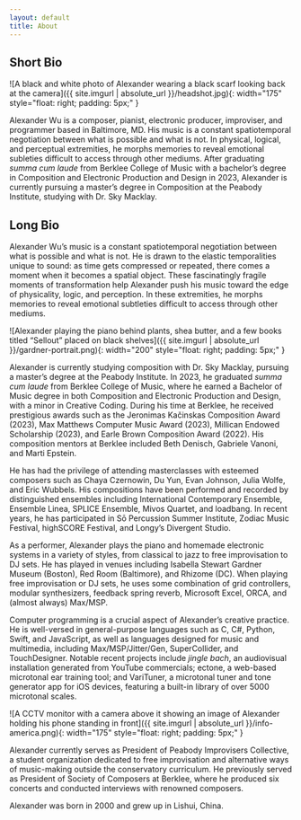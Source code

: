 ```yaml
---
layout: default
title: About
---
```


## Short Bio

![A black and white photo of Alexander wearing a black scarf looking back at the camera]({{ site.imgurl | absolute_url }}/headshot.jpg){: width="175" style="float: right; padding: 5px;" }
<!-- {{ site.description | markdownify }} -->
Alexander Wu is a composer, pianist, electronic producer, improviser, and programmer based in Baltimore, MD. His music is a constant spatiotemporal negotiation between what is possible and what is not. In physical, logical, and perceptual extremities, he morphs memories to reveal emotional subleties difficult to access through other mediums. After graduating _summa cum laude_ from Berklee College of Music with a bachelor’s degree in Composition and Electronic Production and Design in 2023, Alexander is currently pursuing a master’s degree in Composition at the Peabody Institute, studying with Dr. Sky Macklay.

## Long Bio

Alexander Wu’s music is a constant spatiotemporal negotiation between what is possible and what is not. He is drawn to the elastic temporalities unique to sound: as time gets compressed or repeated, there comes a moment when it becomes a spatial object. These fascinatingly fragile moments of transformation help Alexander push his music toward the edge of physicality, logic, and perception. In these extremities, he morphs memories to reveal emotional subtleties difficult to access through other mediums.

![Alexander playing the piano behind plants, shea butter, and a few books titled “Sellout” placed on black shelves]({{ site.imgurl | absolute_url }}/gardner-portrait.png){: width="200" style="float: right; padding: 5px;" }

Alexander is currently studying composition with Dr. Sky Macklay, pursuing a master’s degree at the Peabody Institute. In 2023, he graduated _summa cum laude_ from Berklee College of Music, where he earned a Bachelor of Music degree in both Composition and Electronic Production and Design, with a minor in Creative Coding. During his time at Berklee, he received prestigious awards such as the Jeronimas Kačinskas Composition Award (2023), Max Matthews Computer Music Award (2023), Millican Endowed Scholarship (2023), and Earle Brown Composition Award (2022). His composition mentors at Berklee included Beth Denisch, Gabriele Vanoni, and Marti Epstein. 

He has had the privilege of attending masterclasses with esteemed composers such as Chaya Czernowin, Du Yun, Evan Johnson, Julia Wolfe, and Eric Wubbels. His compositions have been performed and recorded by distinguished ensembles including International Contemporary Ensemble, Ensemble Linea, SPLICE Ensemble, Mivos Quartet, and loadbang. In recent years, he has participated in Sō Percussion Summer Institute, Zodiac Music Festival, highSCORE Festival, and Longy’s Divergent Studio.

As a performer, Alexander plays the piano and homemade electronic systems in a variety of styles, from classical to jazz to free improvisation to DJ sets. He has played in venues including Isabella Stewart Gardner Museum (Boston), Red Room (Baltimore), and Rhizome (DC). When playing free improvisation or DJ sets, he uses some combination of grid controllers, modular synthesizers, feedback spring reverb, Microsoft Excel, ORCA, and (almost always) Max/MSP.

Computer programming is a crucial aspect of Alexander’s creative practice. He is well-versed in general-purpose languages such as C, C#, Python, Swift, and JavaScript, as well as languages designed for music and multimedia, including Max/MSP/Jitter/Gen, SuperCollider, and TouchDesigner. Notable recent projects include _jingle bach_, an audiovisual installation generated from YouTube commercials; ectone, a web-based microtonal ear training tool; and VariTuner, a microtonal tuner and tone generator app for iOS devices, featuring a built-in library of over 5000 microtonal scales. 

![A CCTV monitor with a camera above it showing an image of Alexander holding his phone standing in front]({{ site.imgurl | absolute_url }}/info-america.png){: width="175" style="float: right; padding: 5px;" }

Alexander currently serves as President of Peabody Improvisers Collective, a student organization dedicated to free improvisation and alternative ways of music-making outside the conservatory curriculum. He previously served as President of Society of Composers at Berklee, where he produced six concerts and conducted interviews with renowned composers.

Alexander was born in 2000 and grew up in Lishui, China.

